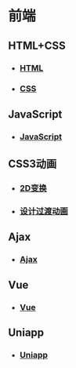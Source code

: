 # 前端
## HTML+CSS
 - ### [HTML](/前端/HTML+CSS/HTML.md)
 - ### [CSS](/前端/HTML+CSS/CSS.md)
## JavaScript
 - ### [JavaScript](/前端/JavaScript/JavaScript.md)
## CSS3动画
 - ### [2D变换](/前端/CSS3动画/1-2D变换.md)
 - ### [设计过渡动画](/前端/CSS3动画/2-设计过度动画.md)
## Ajax
 - ### [Ajax](/前端/Ajax/Ajax.md)
## Vue
 - ### [Vue](/前端/Vue/Vue学习笔记.md)
## Uniapp
 - ### [Uniapp](/前端/Uniapp/Uniapp.md)